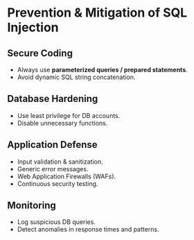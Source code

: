 # Prevention & Mitigation of SQL Injection

## Secure Coding
- Always use **parameterized queries / prepared statements**.
- Avoid dynamic SQL string concatenation.

## Database Hardening
- Use least privilege for DB accounts.
- Disable unnecessary functions.

## Application Defense
- Input validation & sanitization.
- Generic error messages.
- Web Application Firewalls (WAFs).
- Continuous security testing.

## Monitoring
- Log suspicious DB queries.
- Detect anomalies in response times and patterns.
